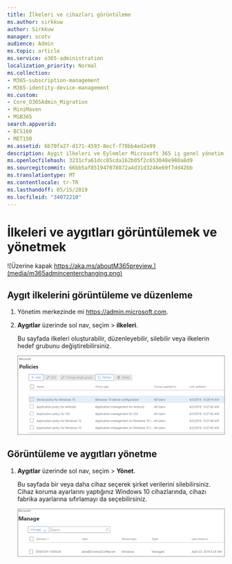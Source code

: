 ```yaml
---
title: İlkeleri ve cihazları görüntüleme
ms.author: sirkkuw
author: Sirkkuw
manager: scotv
audience: Admin
ms.topic: article
ms.service: o365-administration
localization_priority: Normal
ms.collection:
- M365-subscription-management
- M365-identity-device-management
ms.custom:
- Core_O365Admin_Migration
- MiniMaven
- MSB365
search.appverid:
- BCS160
- MET150
ms.assetid: 6b70fa27-d171-4593-8ecf-f78bb4ed2e99
description: Aygıt ilkeleri ve Eylemler Microsoft 365 iş genel yönetim credintials ile oturum açarak görüntüleyin.
ms.openlocfilehash: 3231cfa61dcc85cda162b05f2c653048e980a8d9
ms.sourcegitcommit: 66bb5af851947078872a4d31d3246e69f7dd42bb
ms.translationtype: MT
ms.contentlocale: tr-TR
ms.lasthandoff: 05/15/2019
ms.locfileid: "34072210"
---
```

# <a name="view-and-manage-policies-and-devices"></a>İlkeleri ve aygıtları görüntülemek ve yönetmek

![Üzerine kapak https://aka.ms/aboutM365preview.](media/m365admincenterchanging.png)

## <a name="view-and-edit-device-policies"></a>Aygıt ilkelerini görüntüleme ve düzenleme

1.  Yönetim merkezinde mi <a href="https://go.microsoft.com/fwlink/p/?linkid=837890" target="_blank">https://admin.microsoft.com</a>.
2. **Aygıtlar** üzerinde sol nav, seçim \> **ilkeleri**.

    Bu sayfada ilkeleri oluşturabilir, düzenleyebilir, silebilir veya ilkelerin hedef grubunu değiştirebilirsiniz.

    ![Screenshot of the Policies page](media/devicepolicies.png)
  
## <a name="view-and-manage-devices"></a>Görüntüleme ve aygıtları yönetme


1. **Aygıtlar** üzerinde sol nav, seçim \> **Yönet**. 
    
    Bu sayfada bir veya daha cihaz seçerek şirket verilerini silebilirsiniz. Cihaz koruma ayarlarını yaptığınız Windows 10 cihazlarında, cihazı fabrika ayarlarına sıfırlamayı da seçebilirsiniz.
  
   ![Sayfa aygıtları yönetme](media/devicesmanage.png)

